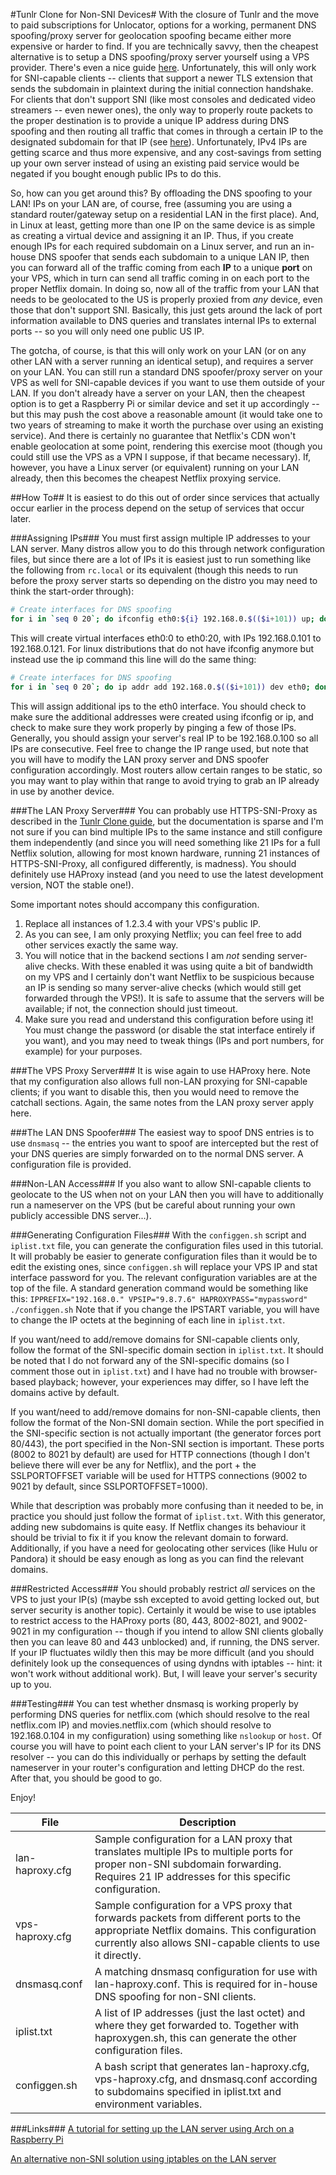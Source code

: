 #Tunlr Clone for Non-SNI Devices#
With the closure of Tunlr and the move to paid subscriptions for Unlocator, options for a working, permanent DNS spoofing/proxy server for geolocation spoofing became either more expensive or harder to find. If you are technically savvy, then the cheapest alternative is to setup a DNS spoofing/proxy server yourself using a VPS provider. There's even a nice guide [here](http://corporate-gadfly.github.io/Tunlr-Clone/). Unfortunately, this will only work for SNI-capable clients -- clients that support a newer TLS extension that sends the subdomain in plaintext during the initial connection handshake. For clients that don't support SNI (like most consoles and dedicated video streamers -- even newer ones), the only way to properly route packets to the proper destination is to provide a unique IP address during DNS spoofing and then routing all traffic that comes in through a certain IP to the designated subdomain for that IP (see [here](http://trick77.com/2014/03/01/tunlr-style-dns-unblocking-pandora-netflix-hulu-et-al/)). Unfortunately, IPv4 IPs are getting scarce and thus more expensive, and any cost-savings from setting up your own server instead of using an existing paid service would be negated if you bought enough public IPs to do this.

So, how can you get around this? By offloading the DNS spoofing to your LAN! IPs on your LAN are, of course, free (assuming you are using a standard router/gateway setup on a residential LAN in the first place). And, in Linux at least, getting more than one IP on the same device is as simple as creating a virtual device and assigning it an IP. Thus, if you create enough IPs for each required subdomain on a Linux server, and run an in-house DNS spoofer that sends each subdomain to a unique LAN IP, then you can forward all of the traffic coming from each **IP** to a unique **port** on your VPS, which in turn can send all traffic coming in on each port to the proper Netflix domain. In doing so, now all of the traffic from your LAN that needs to be geolocated to the US is properly proxied from *any* device, even those that don't support SNI. Basically, this just gets around the lack of port information available to DNS queries and translates internal IPs to external ports -- so you will only need one public US IP.

The gotcha, of course, is that this will only work on your LAN (or on any other LAN with a server running an identical setup), and requires a server on your LAN. You can still run a standard DNS spoofer/proxy server on your VPS as well for SNI-capable devices if you want to use them outside of your LAN. If you don't already have a server on your LAN, then the cheapest option is to get a Raspberry Pi or similar device and set it up accordingly -- but this may push the cost above a reasonable amount (it would take one to two years of streaming to make it worth the purchase over using an existing service). And there is certainly no guarantee that Netflix's CDN won't enable geolocation at some point, rendering this exercise moot (though you could still use the VPS as a VPN I suppose, if that became necessary). If, however, you have a Linux server (or equivalent) running on your LAN already, then this becomes the cheapest Netflix proxying service.

##How To##
It is easiest to do this out of order since services that actually occur earlier in the process depend on the setup of services that occur later.

###Assigning IPs###
You must first assign multiple IP addresses to your LAN server. Many distros allow you to do this through network configuration files, but since there are a lot of IPs it is easiest just to run something like the following from `rc.local` or its equivalent (though this needs to run before the proxy server starts so depending on the distro you may need to think the start-order through):
```bash
# Create interfaces for DNS spoofing
for i in `seq 0 20`; do ifconfig eth0:${i} 192.168.0.$(($i+101)) up; done
```

This will create virtual interfaces eth0:0 to eth0:20, with IPs 192.168.0.101 to 192.168.0.121.
For linux distributions that do not have ifconfig anymore but instead use the ip command this line will do the same thing:
```bash
# Create interfaces for DNS spoofing
for i in `seq 0 20`; do ip addr add 192.168.0.$(($i+101)) dev eth0; done
```

This will assign additional ips to the eth0 interface.
You should check to make sure the additional addresses were created using ifconfig or ip, and check to make sure they work properly by pinging a few of those IPs. Generally, you should assign your server's real IP to be 192.168.0.100 so all IPs are consecutive. Feel free to change the IP range used, but note that you will have to modify the LAN proxy server and DNS spoofer configuration accordingly. Most routers allow certain ranges to be static, so you may want to play within that range to avoid trying to grab an IP already in use by another device.

###The LAN Proxy Server###
You can probably use HTTPS-SNI-Proxy as described in the [Tunlr Clone guide](http://corporate-gadfly.github.io/Tunlr-Clone/), but the documentation is sparse and I'm not sure if you can bind multiple IPs to the same instance and still configure them independently (and since you will need something like 21 IPs for a full Netflix solution, allowing for most known hardware, running 21 instances of HTTPS-SNI-Proxy, all configured differently, is madness). You should definitely use HAProxy instead (and you need to use the latest development version, NOT the stable one!).

Some important notes should accompany this configuration.

1. Replace all instances of 1.2.3.4 with your VPS's public IP.
2. As you can see, I am only proxying Netflix; you can feel free to add other services exactly the same way.
3. You will notice that in the backend sections I am *not* sending server-alive checks. With these enabled it was using quite a bit of bandwidth on my VPS and I certainly don't want Netflix to be suspicious because an IP is sending so many server-alive checks (which would still get forwarded through the VPS!). It is safe to assume that the servers will be available; if not, the connection should just timeout.
4. Make sure you read and understand this configuration before using it! You must change the password (or disable the stat interface entirely if you want), and you may need to tweak things (IPs and port numbers, for example) for your purposes.

###The VPS Proxy Server###
It is wise again to use HAProxy here. Note that my configuration also allows full non-LAN proxying for SNI-capable clients; if you want to disable this, then you would need to remove the catchall sections. Again, the same notes from the LAN proxy server apply here.

###The LAN DNS Spoofer###
The easiest way to spoof DNS entries is to use `dnsmasq` -- the entries you want to spoof are intercepted but the rest of your DNS queries are simply forwarded on to the normal DNS server. A configuration file is provided.

###Non-LAN Access###
If you also want to allow SNI-capable clients to geolocate to the US when not on your LAN then you will have to additionally run a nameserver on the VPS (but be careful about running your own publicly accessible DNS server...).

###Generating Configuration Files###
With the `configgen.sh` script and `iplist.txt` file, you can generate the configuration files used in this tutorial. It will probably be easier to generate configuration files than it would be to edit the existing ones, since `configgen.sh` will replace your VPS IP and stat interface password for you. The relevant configuration variables are at the top of the file. A standard generation command would be something like this:
```IPPREFIX="192.168.0." VPSIP="9.8.7.6" HAPROXYPASS="mypassword" ./configgen.sh```
Note that if you change the IPSTART variable, you will have to change the IP octets at the beginning of each line in `iplist.txt`.

If you want/need to add/remove domains for SNI-capable clients only, follow the format of the SNI-specific domain section in `iplist.txt`. It should be noted that I do not forward any of the SNI-specific domains (so I comment those out in `iplist.txt`) and I have had no trouble with browser-based playback; however, your experiences may differ, so I have left the domains active by default.

If you want/need to add/remove domains for non-SNI-capable clients, then follow the format of the Non-SNI domain section. While the port specified in the SNI-specific section is not actually important (the generator forces port 80/443), the port specified in the Non-SNI section is important. These ports (8002 to 8021 by default) are used for HTTP connections (though I don't believe there will ever be any for Netflix), and the port + the SSLPORTOFFSET variable will be used for HTTPS connections (9002 to 9021 by default, since SSLPORTOFFSET=1000).

While that description was probably more confusing than it needed to be, in practice you should just follow the format of `iplist.txt`. With this generator, adding new subdomains is quite easy. If Netflix changes its behaviour it should be trivial to fix it if you know the relevant domain to forward. Additionally, if you have a need for geolocating other services (like Hulu or Pandora) it should be easy enough as long as you can find the relevant domains.

###Restricted Access###
You should probably restrict *all* services on the VPS to just your IP(s) (maybe ssh excepted to avoid getting locked out, but server security is another topic). Certainly it would be wise to use iptables to restrict access to the HAProxy ports (80, 443, 8002-8021, and 9002-9021 in my configuration -- though if you intend to allow SNI clients globally then you can leave 80 and 443 unblocked) and, if running, the DNS server. If your IP fluctuates wildly then this may be more difficult (and you should definitely look up the consequences of using dyndns with iptables -- hint: it won't work without additional work). But, I will leave your server's security up to you.

###Testing###
You can test whether dnsmasq is working properly by performing DNS queries for netflix.com (which should resolve to the real netflix.com IP) and movies.netflix.com (which should resolve to 192.168.0.104 in my configuration) using something like `nslookup` or `host`. Of course you will have to point each client to your LAN server's IP for its DNS resolver -- you can do this individually or perhaps by setting the default nameserver in your router's configuration and letting DHCP do the rest. After that, you should be good to go.

Enjoy!

| File | Description |
| ---------- | ---------- |
| lan-haproxy.cfg | Sample configuration for a LAN proxy that translates multiple IPs to multiple ports for proper non-SNI subdomain forwarding. Requires 21 IP addresses for this specific configuration. |
| vps-haproxy.cfg | Sample configuration for a VPS proxy that forwards packets from different ports to the appropriate Netflix domains. This configuration currently also allows SNI-capable clients to use it directly. |
| dnsmasq.conf | A matching dnsmasq configuration for use with lan-haproxy.conf. This is required for in-house DNS spoofing for non-SNI clients. |
| iplist.txt | A list of IP addresses (just the last octet) and where they get forwarded to. Together with haproxygen.sh, this can generate the other configuration files. |
| configgen.sh | A bash script that generates lan-haproxy.cfg, vps-haproxy.cfg, and dnsmasq.conf according to subdomains specified in iplist.txt and environment variables. |

###Links###
[A tutorial for setting up the LAN server using Arch on a Raspberry Pi](https://github.com/SchroederChris/TunlrLikeDnsProxyRaspberryPi)

[An alternative non-SNI solution using iptables on the LAN server](https://trick77.com/2014/04/02/netflix-dns-unblocking-without-sni-xbox-360-ps3-samsung-tv/)
